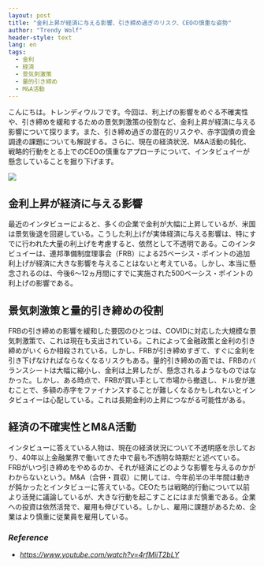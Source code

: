```yaml
---
layout: post
title: "金利上昇が経済に与える影響、引き締め過ぎのリスク、CEOの慎重な姿勢"
author: "Trendy Wolf"
header-style: text
lang: en
tags:
  - 金利
  - 経済
  - 景気刺激策
  - 量的引き締め
  - M&A活動
---
```


こんにちは。トレンディウルフです。今回は、利上げの影響をめぐる不確実性や、引き締めを緩和するための景気刺激策の役割など、金利上昇が経済に与える影響について探ります。また、引き締め過ぎの潜在的リスクや、赤字国債の資金調達の課題についても解説する。さらに、現在の経済状況、M&A活動の鈍化、戦略的行動をとる上でのCEOの慎重なアプローチについて、インタビュイーが懸念していることを掘り下げます。

<img
    src="https://i.ytimg.com/vi/4rfMiiT2bLY/hqdefault.jpg"
/>


## 金利上昇が経済に与える影響
最近のインタビューによると、多くの企業で金利が大幅に上昇しているが、米国は景気後退を回避している。こうした利上げが実体経済に与える影響は、特にすでに行われた大量の利上げを考慮すると、依然として不透明である。このインタビュイーは、連邦準備制度理事会（FRB）による25ベーシス・ポイントの追加利上げが経済に大きな影響を与えることはないと考えている。しかし、本当に懸念されるのは、今後6～12ヵ月間にすでに実施された500ベーシス・ポイントの利上げの影響である。

## 景気刺激策と量的引き締めの役割
FRBの引き締めの影響を緩和した要因のひとつは、COVIDに対応した大規模な景気刺激策で、これは現在も支出されている。これによって金融政策と金利の引き締めがいくらか相殺されている。しかし、FRBが引き締めすぎて、すぐに金利を引き下げなければならなくなるリスクもある。量的引き締めの面では、FRBのバランスシートは大幅に縮小し、金利は上昇したが、懸念されるようなものではなかった。しかし、ある時点で、FRBが買い手として市場から撤退し、ドル安が進むことで、多額の赤字をファイナンスすることが難しくなるかもしれないとインタビュイーは心配している。これは長期金利の上昇につながる可能性がある。

## 経済の不確実性とM&A活動
インタビューに答えている人物は、現在の経済状況について不透明感を示しており、40年以上金融業界で働いてきた中で最も不透明な時期だと述べている。FRBがいつ引き締めをやめるのか、それが経済にどのような影響を与えるのかがわからないという。M&A（合併・買収）に関しては、今年前半の半年間は動きが鈍かったとインタビューに答えている。CEOたちは戦略的行動について以前より活発に議論しているが、大きな行動を起こすことにはまだ慎重である。企業への投資は依然活発で、雇用も伸びている。しかし、雇用に課題があるため、企業はより慎重に従業員を雇用している。


### _Reference_
- _https://www.youtube.com/watch?v=4rfMiiT2bLY_

